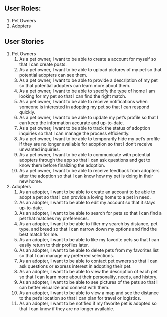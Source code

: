 ## User Roles:

1. Pet Owners
2. Adopters

## User Stories

1. Pet Owners
   1. As a pet owner, I want to be able to create a account for myself so that I can create posts.
   2. As a pet owner, I want to be able to upload pictures of my pet so that potential adopters can see them.
   3. As a pet owner, I want to be able to provide a description of my pet so that potential adopters can learn more about them.
   4. As a pet owner, I want to be able to specify the type of home I am looking for my pet so that I can find the right match.
   5. As a pet owner, I want to be able to receive notifications when someone is interested in adopting my pet so that I can respond quickly.
   6. As a pet owner, I want to be able to update my pet’s profile so that I can keep the information accurate and up-to-date.
   7. As a pet owner, I want to be able to track the status of adoption inquiries so that I can manage the process efficiently.
   8. As a pet owner, I want to be able to temporarily hide my pet’s profile if they are no longer available for adoption so that I don’t receive unwanted inquiries.
   9. As a pet owner, I want to be able to communicate with potential adopters through the app so that I can ask questions and get to know them before finalizing the adoption.
   10. As a pet owner, I want to be able to receive feedback from adopters after the adoption so that I can know how my pet is doing in their new home.
2. Adopters
   1. As an adopter, I want to be able to create an account to be able to adopt a pet so that I can provide a loving home to a pet in need.
   2. As an adopter, I want to be able to edit my account so that it stays up-to-date.
   3.	As an adopter, I want to be able to search for pets so that I can find a pet that matches my preferences.
   4.	As an adopter, I want to be able to filter my search by distance, pet type, and breed so that I can narrow down my options and find the best match for me.
   5.	As an adopter, I want to be able to like my favorite pets so that I can easily return to their profiles later.
   6.	As an adopter, I want to be able to delete pets from my favorites list so that I can manage my preferred selections.
   7.	As an adopter, I want to be able to contact pet owners so that I can ask questions or express interest in adopting their pet.
   8.	As an adopter, I want to be able to view the description of each pet so that I can learn more about their personality, needs, and history.
   9.	As an adopter, I want to be able to see pictures of the pets so that I can better visualize and connect with them.
   10.	As an adopter, I want to be able to view a map and see the distance to the pet’s location so that I can plan for travel or logistics.
   11.	As an adopter, I want to be notified if my favorite pet is adopted so that I can know if they are no longer available.
  

